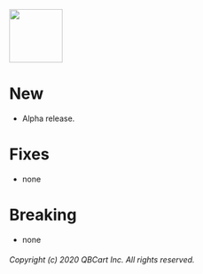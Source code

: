 <img align="center" src="https://avatars2.githubusercontent.com/u/76873423" width="96" height="96" />

# New
  * Alpha release.

# Fixes
  * none

# Breaking
  * none

###### Copyright (c) 2020 QBCart Inc. All rights reserved.